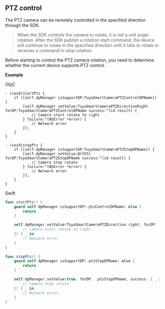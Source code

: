 ## PTZ control

The PTZ camera can be remotely controlled in the specified direction through the SDK.

> When the SDK controls the camera to rotate, it is not a unit angle rotation. After the SDK publish a rotation start command, the device will continue to rotate in the specified direction until it fails to rotate or receives a command to stop rotation.

Before starting to control the PTZ camera rotation, you need to determine whether the current device supports PTZ control.

**Example**

ObjC

```objc
- (void)startPtz {
    if ([self.dpManager isSupportDP:TuyaSmartCameraPTZControlDPName]) {
        [self.dpManager setValue:TuyaSmartCameraPTZDirectionRight forDP:TuyaSmartCameraPTZControlDPName success:^(id result) {
            // Camera start rotate to right
        } failure:^(NSError *error) {
            // Network error
        }];
    }
}

- (void)stopPtz {
    if ([self.dpManager isSupportDP:TuyaSmartCameraPTZStopDPName]) {
        [self.dpManager setValue:@(YES) forDP:TuyaSmartCameraPTZStopDPName success:^(id result) {
            // Camera Stop rotate
        } failure:^(NSError *error) {
            // Network error
        }];
    }
}
```

Swift

```swift
func startPtz() {
    guard self.dpManager.isSupportDP(.ptzControlDPName) else {
        return
    }

    self.dpManager.setValue(TuyaSmartCameraPTZDirection.right, forDP: .ptzControlDPName, success: { _ in
        // Camera start rotate to right
    }) { _ in
        // Network error
    }
}

func stopPtz() {
    guard self.dpManager.isSupportDP(.ptzStopDPName) else {
        return
    }

    self.dpManager.setValue(true, forDP: .ptzStopDPName, success: { _ in
        // Camera Stop rotate
    }) { _ in
        // Network error
    }
}
```
